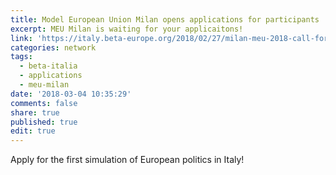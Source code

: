 ```yaml
---
title: Model European Union Milan opens applications for participants
excerpt: MEU Milan is waiting for your applicaitons!
link: 'https://italy.beta-europe.org/2018/02/27/milan-meu-2018-call-for-participants/'
categories: network
tags:
  - beta-italia
  - applications
  - meu-milan
date: '2018-03-04 10:35:29'
comments: false
share: true
published: true
edit: true
---
```

Apply for the first simulation of European politics in Italy!
